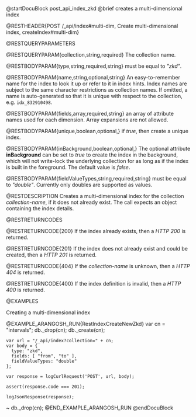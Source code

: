 
@startDocuBlock post_api_index_zkd
@brief creates a multi-dimensional index

@RESTHEADER{POST /_api/index#multi-dim, Create multi-dimensional index, createIndex#multi-dim}

@RESTQUERYPARAMETERS

@RESTQUERYPARAM{collection,string,required}
The collection name.

@RESTBODYPARAM{type,string,required,string}
must be equal to *"zkd"*.

@RESTBODYPARAM{name,string,optional,string}
An easy-to-remember name for the index to look it up or refer to it in index hints.
Index names are subject to the same character restrictions as collection names.
If omitted, a name is auto-generated so that it is unique with respect to the
collection, e.g. `idx_832910498`.

@RESTBODYPARAM{fields,array,required,string}
an array of attribute names used for each dimension. Array expansions are not allowed.

@RESTBODYPARAM{unique,boolean,optional,}
if *true*, then create a unique index.

@RESTBODYPARAM{inBackground,boolean,optional,}
The optional attribute **inBackground** can be set to *true* to create the index
in the background, which will not write-lock the underlying collection for
as long as if the index is built in the foreground. The default value is *false*.

@RESTBODYPARAM{fieldValueTypes,string,required,string}
must be equal to *"double"*. Currently only doubles are supported as values.

@RESTDESCRIPTION
Creates a multi-dimensional index for the collection *collection-name*, if
it does not already exist. The call expects an object containing the index
details.

@RESTRETURNCODES

@RESTRETURNCODE{200}
If the index already exists, then a *HTTP 200* is
returned.

@RESTRETURNCODE{201}
If the index does not already exist and could be created, then a *HTTP 201*
is returned.

@RESTRETURNCODE{404}
If the *collection-name* is unknown, then a *HTTP 404* is returned.

@RESTRETURNCODE{400}
If the index definition is invalid, then a *HTTP 400* is returned.

@EXAMPLES

Creating a multi-dimensional index

@EXAMPLE_ARANGOSH_RUN{RestIndexCreateNewZkd}
var cn = "intervals";
db._drop(cn);
db._create(cn);

    var url = "/_api/index?collection=" + cn;
    var body = {
      type: "zkd",
      fields: [ "from", "to" ],
      fieldValueTypes: "double"
    };

    var response = logCurlRequest('POST', url, body);

    assert(response.code === 201);

    logJsonResponse(response);
~ db._drop(cn);
@END_EXAMPLE_ARANGOSH_RUN
@endDocuBlock
